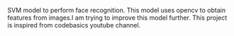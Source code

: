 SVM model to perform face recognition. This model uses opencv to obtain features from images.I am trying to improve this model further. This project is inspired from codebasics youtube channel.
